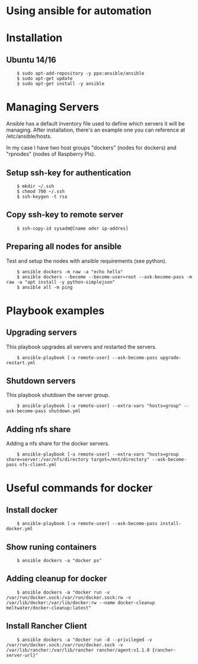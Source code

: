 Using ansible for automation
======

# Installation
## Ubuntu 14/16

```
	$ sudo apt-add-repository -y ppa:ansible/ansible
	$ sudo apt-get update
	$ sudo apt-get install -y ansible
```

# Managing Servers
Ansible has a default inventory file used to define which servers it will be managing. 
After installation, there's an example one you can reference at /etc/ansible/hosts.

In my case I have two host groups "dockers" (nodes for dockers) and "rpnodes" (nodes of Raspberry PIs).

## Setup ssh-key for authentication
```
	$ mkdir ~/.ssh
	$ chmod 700 ~/.ssh
	$ ssh-keygen -t rsa
```

## Copy ssh-key to remote server
```
	$ ssh-copy-id sysadm@[name oder ip-addres]
```

## Preparing all nodes for ansible

Test and setup the nodes with ansible requirements (see python).

```
	$ ansible dockers -m raw -a "echo hello"
	$ ansible dockers --become --become-user=root --ask-become-pass -m raw -a "apt install -y python-simplejson"
	$ ansible all -m ping
```

# Playbook examples

## Upgrading servers
This playbook upgrades all servers and restarted the servers.

```
	$ ansible-playbook [-u remote-user] --ask-become-pass upgrade-restart.yml
```

## Shutdown servers
This playbook shutdown the server group.

```
	$ ansible-playbook [-u remote-user] --extra-vars "hosts=group" --ask-become-pass shutdown.yml
```

## Adding nfs share
Adding a nfs share for the docker servers.

```
	$ ansible-playbook [-u remote-user] --extra-vars "hosts=group share=server:/var/nfs/directory target=/mnt/directory" --ask-become-pass nfs-client.yml
```

# Useful commands for docker

## Install docker

```
	$ ansible-playbook [-u remote-user] --ask-become-pass install-docker.yml
```

## Show runing containers

```
	$ ansible dockers -a "docker ps"
```

## Adding cleanup for docker

```
	$ ansible dockers -a "docker run -v /var/run/docker.sock:/var/run/docker.sock:rw -v /var/lib/docker:/var/lib/docker:rw --name docker-cleanup meltwater/docker-cleanup:latest"
```

## Install Rancher Client

```
	$ ansible dockers -a "docker run -d --privileged -v /var/run/docker.sock:/var/run/docker.sock -v /var/lib/rancher:/var/lib/rancher rancher/agent:v1.1.0 {rancher-server-url}"
```
